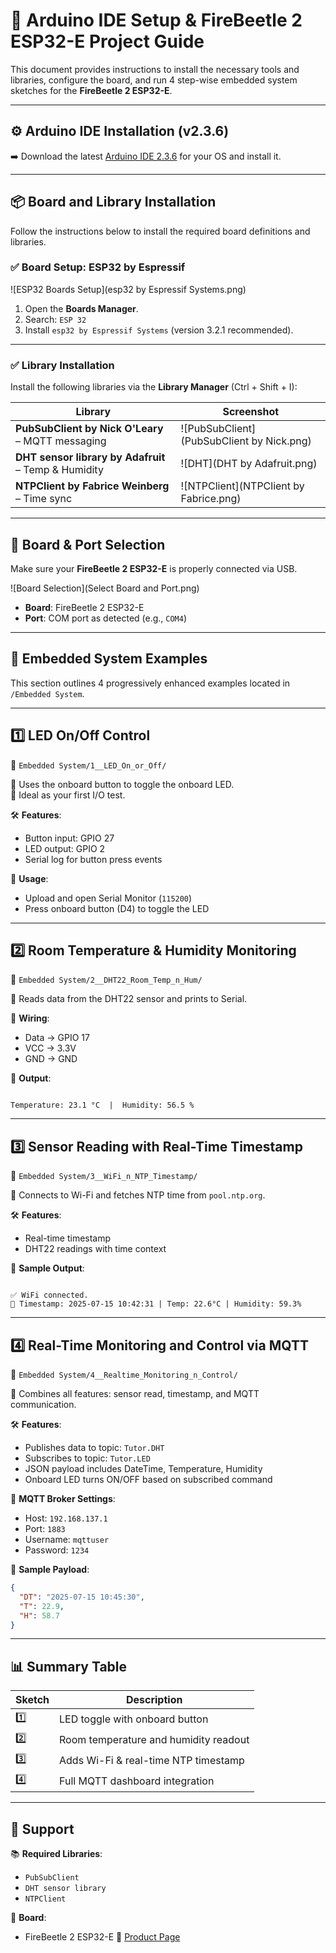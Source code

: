 # 🔧 Arduino IDE Setup & FireBeetle 2 ESP32-E Project Guide

This document provides instructions to install the necessary tools and libraries, configure the board, and run 4 step-wise embedded system sketches for the **FireBeetle 2 ESP32-E**.

---

## ⚙️ Arduino IDE Installation (v2.3.6)

➡️ Download the latest [Arduino IDE 2.3.6](https://www.arduino.cc/en/software) for your OS and install it.

---

## 📦 Board and Library Installation

Follow the instructions below to install the required board definitions and libraries.

### ✅ Board Setup: ESP32 by Espressif

![ESP32 Boards Setup](esp32 by Espressif Systems.png)

1. Open the **Boards Manager**.
2. Search: `ESP 32`
3. Install `esp32 by Espressif Systems` (version 3.2.1 recommended).

---

### ✅ Library Installation

Install the following libraries via the **Library Manager** (Ctrl + Shift + I):

| Library | Screenshot |
|--------|------------|
| **PubSubClient by Nick O'Leary** – MQTT messaging | ![PubSubClient](PubSubClient by Nick.png) |
| **DHT sensor library by Adafruit** – Temp & Humidity | ![DHT](DHT by Adafruit.png) |
| **NTPClient by Fabrice Weinberg** – Time sync | ![NTPClient](NTPClient by Fabrice.png) |

---

## 🔌 Board & Port Selection

Make sure your **FireBeetle 2 ESP32-E** is properly connected via USB.

![Board Selection](Select Board and Port.png)

- **Board**: FireBeetle 2 ESP32-E  
- **Port**: COM port as detected (e.g., `COM4`)

---

## 🧪 Embedded System Examples

This section outlines 4 progressively enhanced examples located in `/Embedded System`.

---

## 1️⃣ LED On/Off Control  
📂 `Embedded System/1__LED_On_or_Off/`

🔹 Uses the onboard button to toggle the onboard LED.  
🔹 Ideal as your first I/O test.

🛠 **Features**:
- Button input: GPIO 27
- LED output: GPIO 2
- Serial log for button press events

📄 **Usage**:
- Upload and open Serial Monitor (`115200`)
- Press onboard button (D4) to toggle the LED

---

## 2️⃣ Room Temperature & Humidity Monitoring  
📂 `Embedded System/2__DHT22_Room_Temp_n_Hum/`

🔹 Reads data from the DHT22 sensor and prints to Serial.

📄 **Wiring**:
- Data → GPIO 17  
- VCC → 3.3V  
- GND → GND  

🧪 **Output**:
```

Temperature: 23.1 °C  |  Humidity: 56.5 %

```

---

## 3️⃣ Sensor Reading with Real-Time Timestamp  
📂 `Embedded System/3__WiFi_n_NTP_Timestamp/`

🔹 Connects to Wi-Fi and fetches NTP time from `pool.ntp.org`.

🛠 **Features**:
- Real-time timestamp
- DHT22 readings with time context

🧪 **Sample Output**:
```

✅ WiFi connected.
📡 Timestamp: 2025-07-15 10:42:31 | Temp: 22.6°C | Humidity: 59.3%

````

---

## 4️⃣ Real-Time Monitoring and Control via MQTT  
📂 `Embedded System/4__Realtime_Monitoring_n_Control/`

🔹 Combines all features: sensor read, timestamp, and MQTT communication.

🛠 **Features**:
- Publishes data to topic: `Tutor.DHT`
- Subscribes to topic: `Tutor.LED`
- JSON payload includes DateTime, Temperature, Humidity
- Onboard LED turns ON/OFF based on subscribed command

📡 **MQTT Broker Settings**:
- Host: `192.168.137.1`
- Port: `1883`
- Username: `mqttuser`
- Password: `1234`

🧪 **Sample Payload**:
```json
{
  "DT": "2025-07-15 10:45:30",
  "T": 22.9,
  "H": 58.7
}
````

---

## 📊 Summary Table

| Sketch | Description                           |
| ------ | ------------------------------------- |
| 1️⃣    | LED toggle with onboard button        |
| 2️⃣    | Room temperature and humidity readout |
| 3️⃣    | Adds Wi-Fi & real-time NTP timestamp  |
| 4️⃣    | Full MQTT dashboard integration       |

---

## 🧰 Support

📚 **Required Libraries**:

* `PubSubClient`
* `DHT sensor library`
* `NTPClient`

🧱 **Board**:

* FireBeetle 2 ESP32-E
  🔗 [Product Page](https://www.dfrobot.com/product-2195.html)


